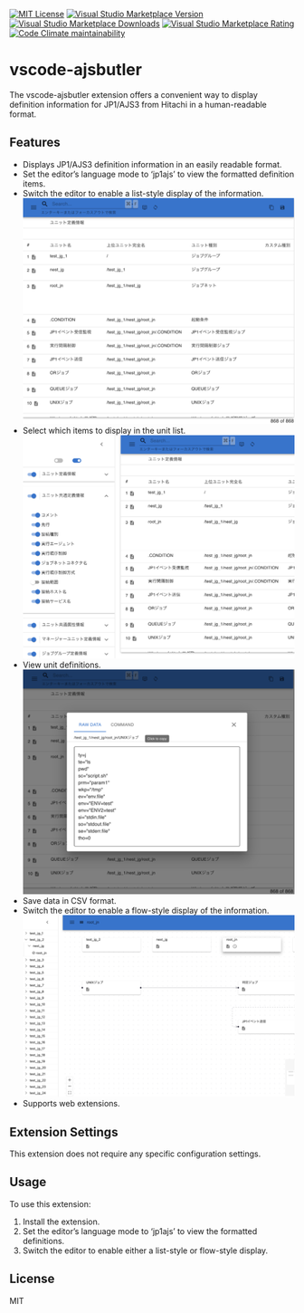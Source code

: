 [![MIT License](https://img.shields.io/badge/license-MIT-blue.svg)](LICENSE)
[![Visual Studio Marketplace Version](https://img.shields.io/visual-studio-marketplace/v/kittybbit.vscode-ajsbutler)](https://marketplace.visualstudio.com/items?itemName=kittybbit.vscode-ajsbutler)
[![Visual Studio Marketplace Downloads](https://img.shields.io/visual-studio-marketplace/d/kittybbit.vscode-ajsbutler)](https://marketplace.visualstudio.com/items?itemName=kittybbit.vscode-ajsbutler)
[![Visual Studio Marketplace Rating](https://img.shields.io/visual-studio-marketplace/stars/kittybbit.vscode-ajsbutler)](https://marketplace.visualstudio.com/items?itemName=kittybbit.vscode-ajsbutler)
[![Code Climate maintainability](https://img.shields.io/codeclimate/maintainability/kittybbit/vscode-ajsbutler)](https://codeclimate.com/github/kittybbit/vscode-ajsbutler)

# vscode-ajsbutler

The vscode-ajsbutler extension offers a convenient way to display definition information for JP1/AJS3 from Hitachi in a human-readable format.

## Features

- Displays JP1/AJS3 definition information in an easily readable format.
- Set the editor’s language mode to ‘jp1ajs’ to view the formatted definition items.
- Switch the editor to enable a list-style display of the information.
  ![unit-list](images/unit-list.png)
- Select which items to display in the unit list.
  ![column-selector](images/column-selector.png)
- View unit definitions.
  ![unit-dialog](images/unit-dialog.png)
- Save data in CSV format.
- Switch the editor to enable a flow-style display of the information.
  ![unit-list](images/unit-flow.png)
- Supports web extensions.

## Extension Settings

This extension does not require any specific configuration settings.

## Usage

To use this extension:

1. Install the extension.
2. Set the editor’s language mode to ‘jp1ajs’ to view the formatted definitions.
3. Switch the editor to enable either a list-style or flow-style display.

## License

MIT
